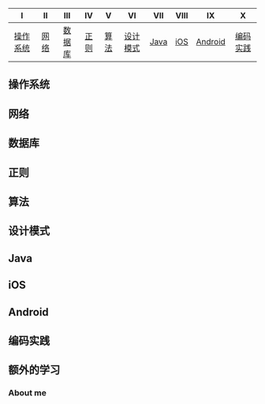 | Ⅰ | Ⅱ | Ⅲ | Ⅳ | Ⅴ | Ⅵ | Ⅶ | Ⅷ | Ⅸ | Ⅹ |
| :--------: | :---------: | :---------: | :---------: | :---------: | :---------:| :---------: | :-------: | :-------:| :------:|
| [操作系统](#操作系统) | [网络](#网络) | [数据库](#数据库) | [正则](#正则) | [算法](#算法) | [设计模式](#设计模式) | [Java](#Java) | [iOS](#iOS) | [Android](#Android) | [编码实践](#编码实践) | 额外的学习[:muscle:](#额外的学习) |


## 操作系统 


## 网络 


## 数据库 


## 正则


## 算法 


## 设计模式


## Java 


## iOS


## Android 


## 编码实践


## 额外的学习


### About me


